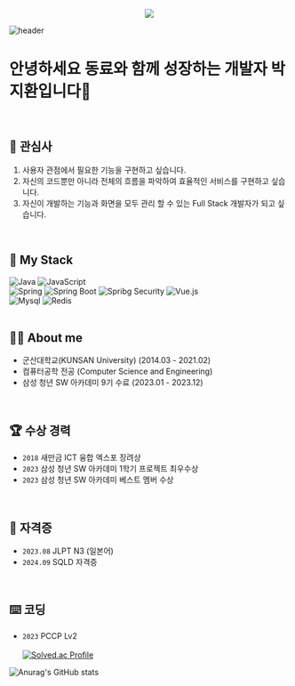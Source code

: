 
<p align="center">
  <a href="https://hits.seeyoufarm.com">
    <img src="https://hits.seeyoufarm.com/api/count/incr/badge.svg?url=https%3A%2F%2Fgithub.com%2Fmycook3%2Fhit-counter&count_bg=%2379C83D&title_bg=%23555555&icon=&icon_color=%23E7E7E7&title=hits&edge_flat=false"/>
  </a>
</p>


![header](https://capsule-render.vercel.app/api?type=soft&color=auto&height=150&section=header&text=JIHWANPARK&fontSize=70)



# 안녕하세요 동료와 함께 성장하는 개발자 박지환입니다👋

<br>

## 🔭 관심사<br>
1. 사용자 관점에서 필요한 기능을 구현하고 싶습니다.<br>
2. 자신의 코드뿐만 아니라 전체의 흐름을 파악하여 효율적인 서비스를 구현하고 싶습니다.<br>
3. 자신이 개발하는 기능과 화면을 모두 관리 할 수 있는 Full Stack 개발자가 되고 싶습니다.<br>
<br>

## 🧱 My Stack
<div>
  <img alt="Java" src="https://img.shields.io/badge/java-EC2025?style=for-the-badge&logo=JAVA&logoColor=white">
  <img alt="JavaScript" src ="https://img.shields.io/badge/JavaScriipt-F7DF1E.svg?&style=for-the-badge&logo=JavaScript&logoColor=black"/>
  <br>
  <img alt="Spring" src="https://img.shields.io/badge/spring-6DB33F?style=for-the-badge&logo=Spring&logoColor=white">
  <img alt="Spring Boot" src="https://img.shields.io/badge/spring boot-6DB33F?style=for-the-badge&logo=SpringBoot&logoColor=white">
  <img alt="Spribg Security" src="https://img.shields.io/badge/spring security-6DB33F?style=for-the-badge&logo=SpringSecurity&logoColor=white">
  <img alt="Vue.js" src="https://img.shields.io/badge/vue.js-4FC08D?style=for-the-badge&logo=vue.js&logoColor=white">
  <br>
  <img alt="Mysql" src="https://img.shields.io/badge/mysql-4479A1?style=for-the-badge&logo=MySql&logoColor=white">
  <img alt="Redis" src="https://img.shields.io/badge/redis-FF4438?style=for-the-badge&logo=Redis&logoColor=white">
<div>
<br>

## 🧑‍💻 About me 
- 군산대학교(KUNSAN University) (2014.03 - 2021.02)
- 컴퓨터공학 전공 (Computer Science and Engineering)
- 삼성 청년 SW 아카데미 9기 수료 (2023.01 - 2023.12)
<br>
  
## 🏆 수상 경력
- `2018` 새만금 ICT 융합 엑스포 장려상
- `2023` 삼성 청년 SW 아카데미 1학기 프로젝트 최우수상
- `2023` 삼성 청년 SW 아카데미 베스트 멤버 수상
<br>
     
## 🪪 **자격증**
- `2023.08` JLPT N3 (일본어)
- `2024.09` SQLD 자격증
<br>

## ⌨️ 코딩
- `2023` PCCP Lv2<br><br>
[![Solved.ac Profile](http://mazassumnida.wtf/api/v2/generate_badge?boj=mycook3)](https://solved.ac/mycook3/)

![Anurag's GitHub stats](https://github-readme-stats.vercel.app/api?username=mycook3&show_icons=true&theme=transparent)
  

<!--
  **mycook3/mycook3** is a ✨ _special_ ✨ repository because its `README.md` (this file) appears on your GitHub profile.
  
  Here are some ideas to get you started:
  - 🔭 컴퓨터정보통신 공학부 컴퓨터공학 전공 ( 2014.03 ~ 2021.02) <br>
  - 🌱 싸피 9th ( 2023.01 ~ 2023.12 ) <br>
  - 👯 싸피 1학기 프로젝트 최우수상 수상 <br>
  - 😄 JLTP N3급 <br>
  
   
  
  - 🔭 I’m currently working on ...
  - 🌱 I’m currently learning ...
  - 👯 I’m looking to collaborate on ...
  - 🤔 I’m looking for help with ...
  - 💬 Ask me about ...
  - 📫 How to reach me: ...
  - 😄 Pronouns: ...
  - ⚡ Fun fact: ...
  백준
  [![Solved.ac Profile](http://mazassumnida.wtf/api/v2/generate_badge?boj=mycook3)](https://solved.ac/mycook3/)
  깃
  [![Anurag's GitHub stats](https://github-readme-stats.vercel.app/api?username=mycook3&show_icons=true&hide=contribs,prs&cache_seconds=86400&theme=maroongold)
  <br>
-->
